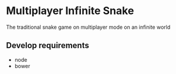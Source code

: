 Multiplayer Infinite Snake
==========================

The traditional snake game on multiplayer mode on an infinite world

## Develop requirements

* node
* bower